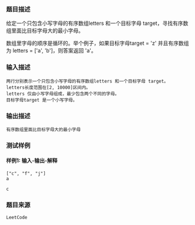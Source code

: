 ### 题目描述

给定一个只包含小写字母的有序数组letters 和一个目标字母 target，寻找有序数组里面比目标字母大的最小字母。

数组里字母的顺序是循环的。举个例子，如果目标字母target = 'z' 并且有序数组为 letters = ['a', 'b']，则答案返回 'a'。

### 输入描述

```
两行分别表示一个只包含小写字母的有序数组letters 和一个目标字母 target。
letters长度范围在[2, 10000]区间内。
letters 仅由小写字母组成，最少包含两个不同的字母。
目标字母target 是一个小写字母。
```
### 输出描述

```
有序数组里面比目标字母大的最小字母
```

### 测试样例
#### 样例1: 输入-输出-解释
```
["c", "f", "j"]
a
```
```
c
```
### 题目来源  
`LeetCode`